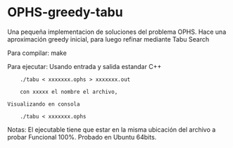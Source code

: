 # OPHS-greedy-tabu
Una pequeña implementacion de soluciones del problema OPHS.
Hace una aproximación greedy inicial, para luego refinar mediante Tabu Search

Para compilar:
	make

Para ejecutar:
	Usando entrada y salida estandar C++

		./tabu < xxxxxxx.ophs > xxxxxxx.out

		con xxxxx el nombre el archivo,

	Visualizando en consola

		./tabu < xxxxxxx.ophs


Notas: El ejecutable tiene que estar en la misma ubicación del archivo a probar
Funcional 100%. Probado en Ubuntu 64bits.